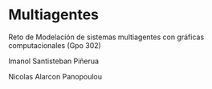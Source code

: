 # Multiagentes
Reto de Modelación de sistemas multiagentes con gráficas computacionales (Gpo 302)

Imanol Santisteban Piñerua

Nicolas Alarcon Panopoulou
